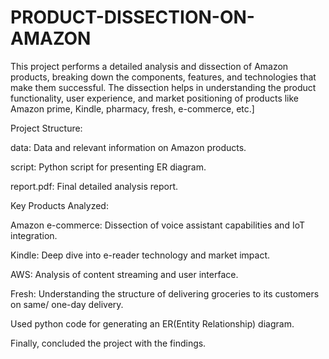 # PRODUCT-DISSECTION-ON-AMAZON

This project performs a detailed analysis and dissection of Amazon products, breaking down the components, features, and technologies that make them successful. The dissection helps in understanding the product functionality, user experience, and market positioning of products like Amazon prime, Kindle, pharmacy, fresh, e-commerce, etc.]

Project Structure:

data: Data and relevant information on Amazon products.

script: Python script for presenting ER diagram.

report.pdf: Final detailed analysis report.

Key Products Analyzed:

Amazon e-commerce: Dissection of voice assistant capabilities and IoT integration.

Kindle: Deep dive into e-reader technology and market impact.

AWS: Analysis of content streaming and user interface.

Fresh: Understanding the structure of delivering groceries to its customers on same/ one-day delivery.

Used python code for generating an ER(Entity Relationship) diagram.

Finally, concluded the project with the findings.
